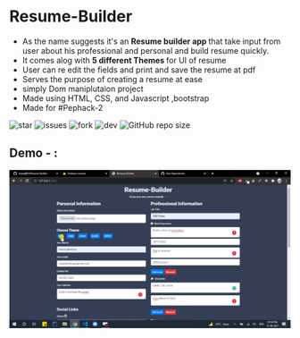 # Resume-Builder

- As the name suggests it's an <b>Resume builder app </b> that take input from user about his professional and personal and build resume quickly.
- It comes alog with <b>5 different Themes </b> for UI of resume
- User can re edit the fields and print and save the resume at pdf
- Serves the purpose of creating a resume at ease 
- simply Dom maniplutaion project
- Made using HTML, CSS, and Javascript ,bootstrap
- Made for #Pephack-2

![star](https://img.shields.io/github/stars/swaraj961/Resume-Builder) ![issues](https://img.shields.io/github/issues/swaraj961/Resume-Builder) ![fork](https://img.shields.io/github/forks/swaraj961/Camera-App)  ![dev](https://img.shields.io/badge/developed%20by%20-swaraj%20routray-orange)
![GitHub repo size](https://img.shields.io/github/repo-size/swaraj961/Resume-Builder)


## Demo -  :
 
 <img src="https://github.com/swaraj961/Resume-Builder/blob/master/demo.gif"/>

 

